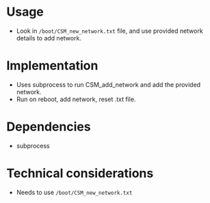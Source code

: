 # Usage
- Look in `/boot/CSM_new_network.txt` file, and use provided network details to add network.


# Implementation
- Uses subprocess to run CSM_add_network and add the provided network.
- Run on reboot, add network, reset .txt file.

# Dependencies
- subprocess

# Technical considerations
- Needs to use `/boot/CSM_new_network.txt`
